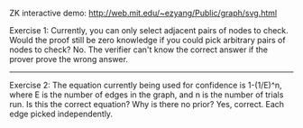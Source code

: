 ZK interactive demo: http://web.mit.edu/~ezyang/Public/graph/svg.html

Exercise 1: Currently, you can only select adjacent pairs of nodes to check. Would the proof still be zero knowledge if you could pick arbitrary pairs of nodes to check?
No. The verifier can't know the correct answer if the prover prove the wrong answer.

****

Exercise 2: The equation currently being used for confidence is 1-(1/E)^n, where E is the number of edges in the graph, and n is the number of trials run. Is this the correct equation? Why is there no prior?
Yes, correct. Each edge picked independently.